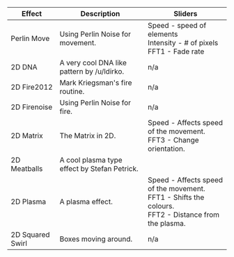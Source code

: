 
| Effect | Description | Sliders
| --- | --- | ---
| Perlin Move | Using Perlin Noise for movement. | Speed - speed of elements<br/>Intensity - # of pixels<br />FFT1 - Fade rate
| 2D DNA | A very cool DNA like pattern by /u/ldirko. | n/a
| 2D Fire2012 | Mark Kriegsman's fire routine. | n/a
| 2D Firenoise | Using Perlin Noise for fire. | n/a
| 2D Matrix | The Matrix in 2D. | Speed - Affects speed of the movement. <br /> FFT3 - Change orientation.
| 2D Meatballs | A cool plasma type effect by Stefan Petrick. | 
| 2D Plasma | A plasma effect. | Speed - Affects speed of the movement. <br />  FFT1 - Shifts the colours. <br />FFT2 - Distance from the plasma.
| 2D Squared Swirl | Boxes moving around. | n/a
